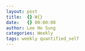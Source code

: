 ```yaml
---
layout: post
title:  {}-W{}
date:   {} 00:00:00
author: Lee Ho Sung
categories: Weekly
tags: weekly quantified_self
---
```


